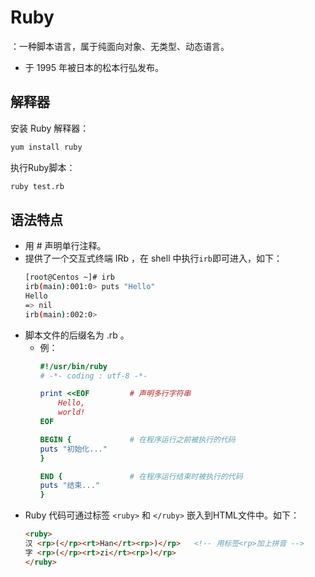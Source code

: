 # Ruby

：一种脚本语言，属于纯面向对象、无类型、动态语言。
- 于 1995 年被日本的松本行弘发布。

## 解释器

安装 Ruby 解释器：
```sh
yum install ruby
```

执行Ruby脚本：
```sh
ruby test.rb
```

## 语法特点

- 用 # 声明单行注释。
- 提供了一个交互式终端 IRb ，在 shell 中执行`irb`即可进入，如下：
    ```sh
    [root@Centos ~]# irb
    irb(main):001:0> puts "Hello"
    Hello
    => nil
    irb(main):002:0>
    ```
- 脚本文件的后缀名为 .rb 。
  - 例：
    ```ruby
    #!/usr/bin/ruby
    # -*- coding : utf-8 -*-

    print <<EOF         # 声明多行字符串
        Hello,
        world!
    EOF

    BEGIN {             # 在程序运行之前被执行的代码
    puts "初始化..."
    }

    END {               # 在程序运行结束时被执行的代码
    puts "结束..."
    }
    ```
- Ruby 代码可通过标签 `<ruby>` 和 `</ruby>` 嵌入到HTML文件中。如下：
    ```html
    <ruby>
    汉 <rp>(</rp><rt>Han</rt><rp>)</rp>   <!-- 用标签<rp>加上拼音 -->
    字 <rp>(</rp><rt>zi</rt><rp>)</rp>
    </ruby>
    ```
